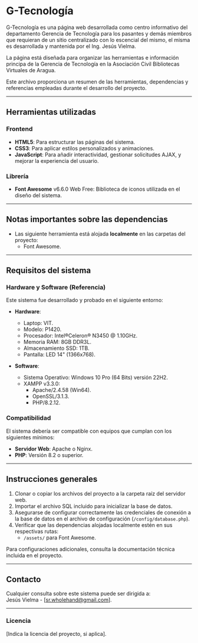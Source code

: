 # G-Tecnología

G-Tecnología es una página web desarrollada como centro informativo del departamento Gerencia de Tecnología para los pasantes y demás miembros que requieran de un sitio centralizado con lo escencial del mismo, el misma es desarrollada y mantenida por el Ing. Jesús Vielma.

La página está diseñada para organizar las herramientas e información principa de la Gerencia de Tecnología en la Asociación Civil Bibliotecas Virtuales de Aragua.  

Este archivo proporciona un resumen de las herramientas, dependencias y referencias empleadas durante el desarrollo del proyecto.  

---

## Herramientas utilizadas

### Frontend
- **HTML5**: Para estructurar las páginas del sistema.
- **CSS3**: Para aplicar estilos personalizados y animaciones.
- **JavaScript**: Para añadir interactividad, gestionar solicitudes AJAX, y mejorar la experiencia del usuario.

### Librería
- **Font Awesome** v6.6.0 Web Free: Biblioteca de iconos utilizada en el diseño del sistema.

---

## Notas importantes sobre las dependencias

- Las siguiente herramienta está alojada **localmente** en las carpetas del proyecto:
  - Font Awesome.

---

## Requisitos del sistema

### Hardware y Software (Referencia)
Este sistema fue desarrollado y probado en el siguiente entorno:

- **Hardware**:
  - Laptop: VIT.
  - Modelo: P1420.
  - Procesador: Intel®Celeron® N3450 @ 1.10GHz.
  - Memoria RAM: 8GB DDR3L.
  - Almacenamiento SSD: 1TB.
  - Pantalla: LED 14" (1366x768).

- **Software**:
  - Sistema Operativo: Windows 10 Pro (64 Bits) versión 22H2.
  - XAMPP v3.3.0:
    - Apache/2.4.58 (Win64).
    - OpenSSL/3.1.3.
    - PHP/8.2.12.

### Compatibilidad
El sistema debería ser compatible con equipos que cumplan con los siguientes mínimos:  
- **Servidor Web**: Apache o Nginx.  
- **PHP**: Versión 8.2 o superior.  

---

## Instrucciones generales

1. Clonar o copiar los archivos del proyecto a la carpeta raíz del servidor web.
2. Importar el archivo SQL incluido para inicializar la base de datos.
3. Asegurarse de configurar correctamente las credenciales de conexión a la base de datos en el archivo de configuración (`/config/database.php`).
4. Verificar que las dependencias alojadas localmente estén en sus respectivas rutas:
   - `/assets/` para Font Awesome.

Para configuraciones adicionales, consulta la documentación técnica incluida en el proyecto.

---

## Contacto

Cualquier consulta sobre este sistema puede ser dirigida a:  
Jesús Vielma - [sr.wholehand@gmail.com].

---

### Licencia

[Indica la licencia del proyecto, si aplica].